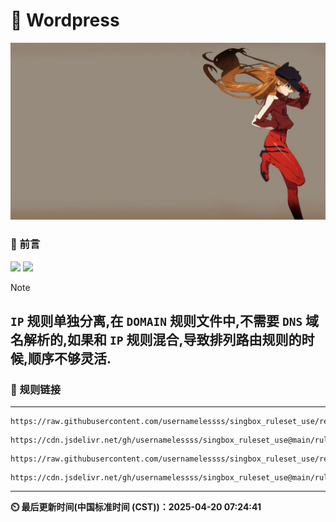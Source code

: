 
# 🧸 Wordpress
![](https://raw.githubusercontent.com/usernamelessss/picture-bed/main/images/202504042256831.jpg)
### 📣 前言
![](https://shields.io/badge/-移除重复规则-ff69b4) ![](https://shields.io/badge/-IP&nbsp;规则单独存放不与&nbsp;DOMAIN&nbsp;等混合-green)
> [!NOTE]
**`IP` 规则单独分离,在 `DOMAIN` 规则文件中,不需要 `DNS` 域名解析的,如果和 `IP` 规则混合,导致排列路由规则的时候,顺序不够灵活.**
---

###  🔗 规则链接
---

```url
https://raw.githubusercontent.com/usernamelessss/singbox_ruleset_use/refs/heads/main/rule/Wordpress/Wordpress_No_IP.json
```

```url
https://cdn.jsdelivr.net/gh/usernamelessss/singbox_ruleset_use@main/rule/Wordpress/Wordpress_No_IP.json
```

```url
https://raw.githubusercontent.com/usernamelessss/singbox_ruleset_use/refs/heads/main/rule/Wordpress/Wordpress_No_IP.srs
```

```url
https://cdn.jsdelivr.net/gh/usernamelessss/singbox_ruleset_use@main/rule/Wordpress/Wordpress_No_IP.srs
```

---
**⏲️ 最后更新时间(中国标准时间 (CST))：2025-04-20 07:24:41**